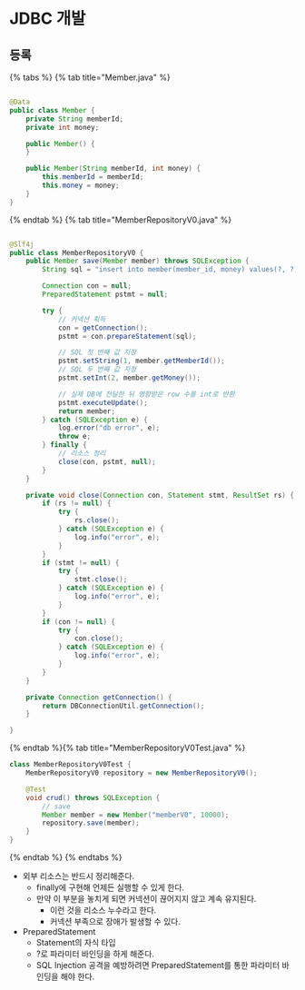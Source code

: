 # JDBC 개발

## 등록

{% tabs %} {% tab title="Member.java" %}

```java

@Data
public class Member {
    private String memberId;
    private int money;

    public Member() {
    }

    public Member(String memberId, int money) {
        this.memberId = memberId;
        this.money = money;
    }
}
```

{% endtab %} {% tab title="MemberRepositoryV0.java" %}

```java

@Slf4j
public class MemberRepositoryV0 {
    public Member save(Member member) throws SQLException {
        String sql = "insert into member(member_id, money) values(?, ?)";

        Connection con = null;
        PreparedStatement pstmt = null;

        try {
            // 커넥션 획득
            con = getConnection();
            pstmt = con.prepareStatement(sql);

            // SQL 첫 번째 값 지정
            pstmt.setString(1, member.getMemberId());
            // SQL 두 번째 값 지정
            pstmt.setInt(2, member.getMoney());

            // 실제 DB에 전달한 뒤 영향받은 row 수를 int로 반환
            pstmt.executeUpdate();
            return member;
        } catch (SQLException e) {
            log.error("db error", e);
            throw e;
        } finally {
            // 리소스 정리
            close(con, pstmt, null);
        }
    }

    private void close(Connection con, Statement stmt, ResultSet rs) {
        if (rs != null) {
            try {
                rs.close();
            } catch (SQLException e) {
                log.info("error", e);
            }
        }
        if (stmt != null) {
            try {
                stmt.close();
            } catch (SQLException e) {
                log.info("error", e);
            }
        }
        if (con != null) {
            try {
                con.close();
            } catch (SQLException e) {
                log.info("error", e);
            }
        }
    }

    private Connection getConnection() {
        return DBConnectionUtil.getConnection();
    }

}
```

{% endtab %}{% tab title="MemberRepositoryV0Test.java" %}

```java
class MemberRepositoryV0Test {
    MemberRepositoryV0 repository = new MemberRepositoryV0();

    @Test
    void crud() throws SQLException {
        // save
        Member member = new Member("memberV0", 10000);
        repository.save(member);
    }
}
```

{% endtab %} {% endtabs %}

- 외부 리소스는 반드시 정리해준다.
    - finally에 구현해 언제든 실행할 수 있게 한다.
    - 만약 이 부분을 놓치게 되면 커넥션이 끊어지지 않고 계속 유지된다.
        - 이런 것을 리소스 누수라고 한다.
        - 커넥션 부족으로 장애가 발생할 수 있다.
- PreparedStatement
    - Statement의 자식 타입
    - ?로 파라미터 바인딩을 하게 해준다.
    - SQL Injection 공격을 예방하려면 PreparedStatement를 통한 파라미터 바인딩을 해야 한다.